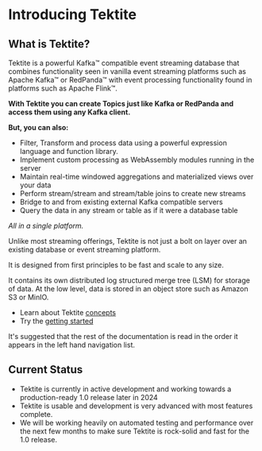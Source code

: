 # Introducing Tektite

## What is Tektite?

Tektite is a powerful Kafka™ compatible event streaming database that combines functionality seen in vanilla
event streaming platforms such as Apache Kafka™ or RedPanda™ with event processing functionality found in platforms such as
Apache Flink™.

**With Tektite you can create Topics just like Kafka or RedPanda and access them using any Kafka client.**

**But, you can also:**

* Filter, Transform and process data using a powerful expression language and function library.
* Implement custom processing as WebAssembly modules running in the server
* Maintain real-time windowed aggregations and materialized views over your data
* Perform stream/stream and stream/table joins to create new streams
* Bridge to and from existing external Kafka compatible servers
* Query the data in any stream or table as if it were a database table

*All in a single platform.*

Unlike most streaming offerings, Tektite is not just a bolt on layer over an existing database or event streaming platform.

It is designed from first principles to be fast and scale to any size.

It contains its own distributed log structured merge tree (LSM) for storage of data. At the low level, data is stored in
an object store such as Amazon S3 or MinIO.

* Learn about Tektite [concepts](conceptual_model.md)
* Try the [getting started](getting_started.md)

It's suggested that the rest of the documentation is read in the order it appears in the left hand navigation list.

## Current Status

* Tektite is currently in active development and working towards a production-ready 1.0 release later in 2024
* Tektite is usable and development is very advanced with most features complete.
* We will be working heavily on automated testing and performance over the next few months to make sure Tektite is rock-solid and fast for the 1.0 release.
